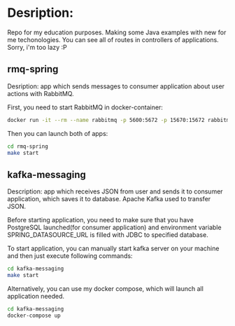 # Desription:
Repo for my education purposes. Making some Java examples with new for me techonologies.
You can see all of routes in controllers of applications. Sorry, i'm too lazy :P

## rmq-spring
Desription: app which sends messages to consumer application about user actions with RabbitMQ.

First, you need to start RabbitMQ in docker-container:

```sh
docker run -it --rm --name rabbitmq -p 5600:5672 -p 15670:15672 rabbitmq:3.9-management
```

Then you can launch both of apps:

```sh
cd rmq-spring
make start
```

## kafka-messaging
Description: app which receives JSON from user and sends it to consumer application, which saves it to database. Apache Kafka used to transfer JSON.

Before starting application, you need to make sure that you have PostgreSQL launched(for consumer application) and environment variable SPRING_DATASOURCE_URL is filled with JDBC to specified database.

To start application, you can manually start kafka server on your machine and then just execute following commands:

```sh
cd kafka-messaging
make start
```

Alternatively, you can use my docker compose, which will launch all application needed.

```sh
cd kafka-messaging
docker-compose up
```
